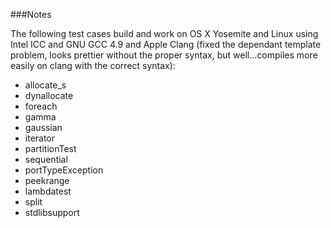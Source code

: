 ###Notes

The following test cases build and work on OS X Yosemite and Linux using 
Intel ICC and GNU GCC 4.9 and Apple Clang (fixed the dependant template 
problem, looks prettier without the proper syntax, but well...compiles
more easily on clang with the correct syntax):

* allocate\_s
* dynallocate
* foreach
* gamma
* gaussian
* iterator
* partitionTest
* sequential
* portTypeException
* peekrange
* lambdatest 
* split
* stdlibsupport

